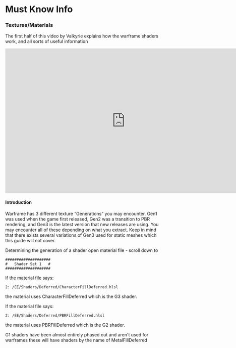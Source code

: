 # Must Know Info
### Textures/Materials
The first half of this video by Valkyrie explains how the warframe shaders work, and all sorts of useful information
<iframe width="758" height="458" src="https://www.youtube.com/embed/XgdNyk1w-yQ?si=Y2PGQ6Y-am0QDmqd" title="YouTube video player" frameborder="0" allow="accelerometer; autoplay; clipboard-write; encrypted-media; gyroscope; picture-in-picture; web-share" allowfullscreen></iframe>

#### Introduction
Warframe has 3 different texture “Generations” you may encounter. Gen1 was used when the game first released, Gen2 was a transition to PBR rendering, and Gen3 is the latest version that new releases are using. You may encounter all of these depending on what you extract. Keep in mind that there exists several variations of Gen3 used for static meshes which this guide will not cover.

Determining the generation of a shader 
open material file - scroll down to 

```
####################
#   Shader Set 1   #
####################
```

If the material file says:  
```
2: /EE/Shaders/Deferred/CharacterFillDeferred.hlsl
```  
the material uses CharacterFillDeferred which is the G3 shader.  

If the material file says:   
```
2: /EE/Shaders/Deferred/PBRFillDeferred.hlsl
```  
the material uses PBRFillDeferred which is the G2 shader.  

G1 shaders have been almost entirely phased out and aren't used for warframes
these will have shaders by the name of MetalFillDeferred
